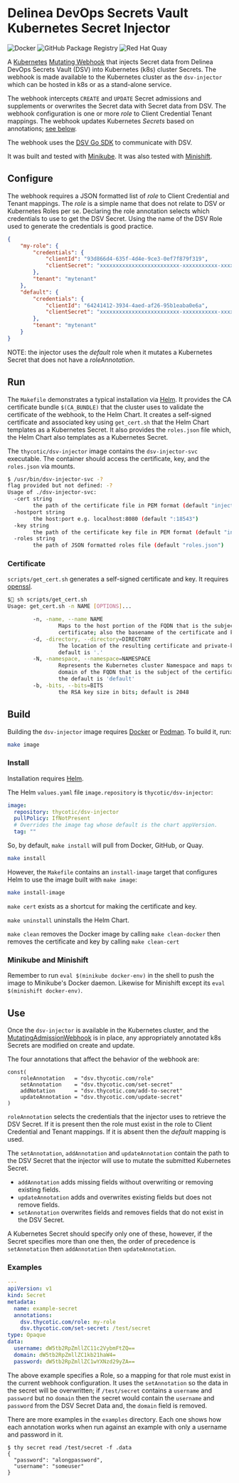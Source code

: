 # Delinea DevOps Secrets Vault Kubernetes Secret Injector

![Docker](https://github.com/thycotic/dsv-k8s/workflows/Docker/badge.svg)
![GitHub Package Registry](https://github.com/thycotic/dsv-k8s/workflows/GitHub%20Package%20Registry/badge.svg)
![Red Hat Quay](https://github.com/thycotic/dsv-k8s/workflows/Red%20Hat%20Quay/badge.svg)

A [Kubernetes](https://kubernetes.io/) [Mutating Webhook](https://kubernetes.io/docs/reference/access-authn-authz/extensible-admission-controllers/#admission-webhooks)
that injects Secret data from Delinea DevOps Secrets Vault (DSV) into
Kubernetes (k8s) cluster Secrets. The webhook is made available to the
Kubernetes cluster as the `dsv-injector` which can be hosted in k8s or as a
stand-alone service.

The webhook intercepts `CREATE` and `UPDATE` Secret admissions and supplements
or overwrites the Secret data with Secret data from DSV. The webhook
configuration is one or more _role_ to Client Credential Tenant mappings.
The webhook updates Kubernetes _Secrets_ based on annotations; [see below](#use).

The webhook uses the [DSV Go SDK](https://github.com/thycotic/dsv-sdk-go) to
communicate with DSV.

It was built and tested with [Minikube](https://minikube.sigs.k8s.io/).
It was also tested with [Minishift](https://docs.okd.io/3.11/minishift/index.html).

## Configure

The webhook requires a JSON formatted list of _role_ to Client Credential and Tenant mappings.
The _role_ is a simple name that does not relate to DSV or Kubernetes Roles per se.
Declaring the role annotation selects which credentials to use to get the DSV Secret.
Using the name of the DSV Role used to generate the credentials is good practice.

```json
{
    "my-role": {
        "credentials": {
            "clientId": "93d866d4-635f-4d4e-9ce3-0ef7f879f319",
            "clientSecret": "xxxxxxxxxxxxxxxxxxxxxxxxx-xxxxxxxxxxx-xxxxx"
        },
        "tenant": "mytenant"
    },
    "default": {
        "credentials": {
            "clientId": "64241412-3934-4aed-af26-95b1eaba0e6a",
            "clientSecret": "xxxxxxxxxxxxxxxxxxxxxxxxx-xxxxxxxxxxx-xxxxx"
        },
        "tenant": "mytenant"
    }
}
```

NOTE: the injector uses the _default_ role when it mutates a Kubernetes Secret that does not have a _roleAnnotation_.

## Run

The `Makefile` demonstrates a typical installation via [Helm](https://helm.sh/).
It provides the CA certificate bundle `$(CA_BUNDLE)` that the cluster uses to validate the certificate of the webhook, to the Helm Chart.
It creates a self-signed certificate and associated key using `get_cert.sh` that the Helm Chart templates as a Kubernetes Secret.
It also provides the `roles.json` file which, the Helm Chart also templates as a Kubernetes Secret.

The `thycotic/dsv-injector` image contains the `dsv-injector-svc` executable.
The container should access the certificate, key, and the `roles.json` via mounts.

```bash
$ /usr/bin/dsv-injector-svc -?
flag provided but not defined: -?
Usage of ./dsv-injector-svc:
  -cert string
        the path of the certificate file in PEM format (default "injector.pem")
  -hostport string
        the host:port e.g. localhost:8080 (default ":18543")
  -key string
        the path of the certificate key file in PEM format (default "injector.key")
  -roles string
        the path of JSON formatted roles file (default "roles.json")
```

### Certificate

`scripts/get_cert.sh` generates a self-signed certificate and key.
It requires [openssl](https://www.openssl.org/).

```bash
$ sh scripts/get_cert.sh
Usage: get_cert.sh -n NAME [OPTIONS]...

        -n, -name, --name NAME
                Maps to the host portion of the FQDN that is the subject of the
                certificate; also the basename of the certificate and key files.
        -d, -directory, --directory=DIRECTORY
                The location of the resulting certificate and private-key. The
                default is '.'
        -N, -namespace, --namespace=NAMESPACE
                Represents the Kubernetes cluster Namespace and maps to the
                domain of the FQDN that is the subject of the certificate.
                the default is 'default'
        -b, -bits, --bits=BITS
                the RSA key size in bits; default is 2048
```

## Build

Building the `dsv-injector` image requires [Docker](https://www.docker.com/) or
[Podman](https://podman.io/).
To build it, run:

```sh
make image
```

### Install

Installation requires [Helm](https://helm.sh).

The Helm `values.yaml` file `image.repository` is `thycotic/dsv-injector`:

```yaml
image:
  repository: thycotic/dsv-injector
  pullPolicy: IfNotPresent
  # Overrides the image tag whose default is the chart appVersion.
  tag: ""
```

So, by default, `make install` will pull from Docker, GitHub, or Quay.

```sh
make install
```

However, the `Makefile` contains an `install-image` target that configures Helm
to use the image built with `make image`:

```sh
make install-image
```

`make cert` exists as a shortcut for making the certificate and key.

`make uninstall` uninstalls the Helm Chart.

`make clean` removes the Docker image  by calling `make clean-docker` then removes the certificate and key by calling `make clean-cert`
### Minikube and Minishift

Remember to run `eval $(minikube docker-env)` in the shell to push the image to Minikube's Docker daemon.
Likewise for Minishift except its `eval $(minishift docker-env)`.

## Use

Once the `dsv-injector` is available in the Kubernetes cluster, and the
[MutatingAdmissionWebhook](https://kubernetes.io/docs/reference/access-authn-authz/admission-controllers/#mutatingadmissionwebhook)
is in place, any appropriately annotated k8s Secrets are modified on create and update.

The four annotations that affect the behavior of the webhook are:

```golang
const(
    roleAnnotation   = "dsv.thycotic.com/role"
    setAnnotation    = "dsv.thycotic.com/set-secret"
    addNotation      = "dsv.thycotic.com/add-to-secret"
    updateAnnotation = "dsv.thycotic.com/update-secret"
)
```

`roleAnnotation` selects the credentials that the injector uses to retrieve the DSV Secret.
If it is present then the role must exist in the role to Client Credential and Tenant mappings.
If it is absent then the _default_ mapping is used.

The `setAnnotation`, `addAnnotation` and `updateAnnotation` contain the path to
the DSV Secret that the injector will use to mutate the submitted Kubernetes Secret.

* `addAnnotation` adds missing fields without overwriting or removing existing fields.
* `updateAnnotation` adds and overwrites existing fields but does not remove fields.
* `setAnnotation` overwrites fields and removes fields that do not exist in the DSV Secret.

A Kubernetes Secret should specify only one of these, however, if the Secret specifies more
than one then, the order of precedence is `setAnnotation` then
`addAnnotation` then `updateAnnotation`.

### Examples

```yaml
---
apiVersion: v1
kind: Secret
metadata:
  name: example-secret
  annotations:
    dsv.thycotic.com/role: my-role
    dsv.thycotic.com/set-secret: /test/secret
type: Opaque
data:
  username: dW5tb2RpZmllZC11c2VybmFtZQ==
  domain: dW5tb2RpZmllZC1kb21haW4=
  password: dW5tb2RpZmllZC1wYXNzd29yZA==
```

The above example specifies a Role, so a mapping for that role must exist in the
current webhook configuration. It uses the `setAnnotation` so the data in the
secret will be overwritten; if `/test/secret` contains a `username` and
`password` but no `domain` then the secret would contain the `username` and
`password` from the DSV Secret Data and, the `domain` field is removed.

There are more examples in the `examples` directory. Each one shows
how each annotation works when run against an example with only a username and
password in it.

```shell
$ thy secret read /test/secret -f .data
{
  "password": "alongpassword",
  "username": "someuser"
}
```
